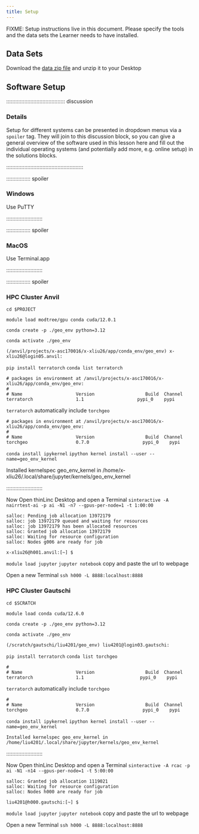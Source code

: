 ```yaml
---
title: Setup
---
```


FIXME: Setup instructions live in this document. Please specify the tools and
the data sets the Learner needs to have installed.

## Data Sets

<!--
FIXME: place any data you want learners to use in `episodes/data` and then use
       a relative link ( [data zip file](data/lesson-data.zip) ) to provide a
       link to it, replacing the example.com link.
-->
Download the [data zip file](https://example.com/FIXME) and unzip it to your Desktop

## Software Setup

::::::::::::::::::::::::::::::::::::::: discussion

### Details

Setup for different systems can be presented in dropdown menus via a `spoiler`
tag. They will join to this discussion block, so you can give a general overview
of the software used in this lesson here and fill out the individual operating
systems (and potentially add more, e.g. online setup) in the solutions blocks.

:::::::::::::::::::::::::::::::::::::::::::::::::::

:::::::::::::::: spoiler

### Windows

Use PuTTY

::::::::::::::::::::::::

:::::::::::::::: spoiler

### MacOS

Use Terminal.app

::::::::::::::::::::::::


:::::::::::::::: spoiler

### HPC Cluster Anvil
```cd $PROJECT``` 

```module load modtree/gpu conda cuda/12.0.1```

```conda create -p ./geo_env python=3.12```

```conda activate ./geo_env```

```(/anvil/projects/x-asc170016/x-xliu26/app/conda_env/geo_env) x-xliu26@login05.anvil:```

```pip install terratorch```
```conda list terratorch```

```
# packages in environment at /anvil/projects/x-asc170016/x-xliu26/app/conda_env/geo_env:
#
# Name                    Version                   Build  Channel
terratorch                1.1                    pypi_0    pypi
```
`terratorch` automatically include `torchgeo`

```
# packages in environment at /anvil/projects/x-asc170016/x-xliu26/app/conda_env/geo_env:
#
# Name                    Version                   Build  Channel
torchgeo                  0.7.0                    pypi_0    pypi 
```

```conda install ipykernel```
```ipython kernel install --user --name=geo_env_kernel```

Installed kernelspec geo_env_kernel in /home/x-xliu26/.local/share/jupyter/kernels/geo_env_kernel

::::::::::::::::::::::::

Now Open thinLinc Desktop and open a Terminal
```sinteractive -A nairrtest-ai -p ai -N1 -n7 --gpus-per-node=1 -t 1:00:00```

```
salloc: Pending job allocation 13972179
salloc: job 13972179 queued and waiting for resources
salloc: job 13972179 has been allocated resources
salloc: Granted job allocation 13972179
salloc: Waiting for resource configuration
salloc: Nodes g006 are ready for job

x-xliu26@h001.anvil:[~] $ 
```

```module load jupyter```
```jupyter notebook```
copy and paste the url to webpage

Open a new Terminal
```ssh h000 -L 8888:localhost:8888```

### HPC Cluster Gautschi
```cd $SCRATCH```

```module load conda cuda/12.6.0```

```conda create -p ./geo_env python=3.12```

```conda activate ./geo_env```

```(/scratch/gautschi/liu4201/geo_env) liu4201@login03.gautschi:```

```pip install terratorch```
```conda list torchgeo```

```# packages in environment at /scratch/gautschi/liu4201/geo_env:
#
# Name                    Version                   Build  Channel
terratorch                1.1                     pypi_0    pypi
```
`terratorch` automatically include `torchgeo`

```# packages in environment at /scratch/gautschi/liu4201/geo_env:
#
# Name                    Version                   Build  Channel
torchgeo                  0.7.0                    pypi_0    pypi 
```

```conda install ipykernel```
```ipython kernel install --user --name=geo_env_kernel```

```Installed kernelspec geo_env_kernel in /home/liu4201/.local/share/jupyter/kernels/geo_env_kernel```

::::::::::::::::::::::::

Now Open thinLinc Desktop and open a Terminal
```sinteractive -A rcac -p ai -N1 -n14 --gpus-per-node=1 -t 5:00:00```

```
salloc: Granted job allocation 1119021
salloc: Waiting for resource configuration
salloc: Nodes h000 are ready for job

liu4201@h000.gautschi:[~] $
```

```module load jupyter```
```jupyter notebook```
copy and paste the url to webpage

Open a new Terminal
```ssh h000 -L 8888:localhost:8888```

